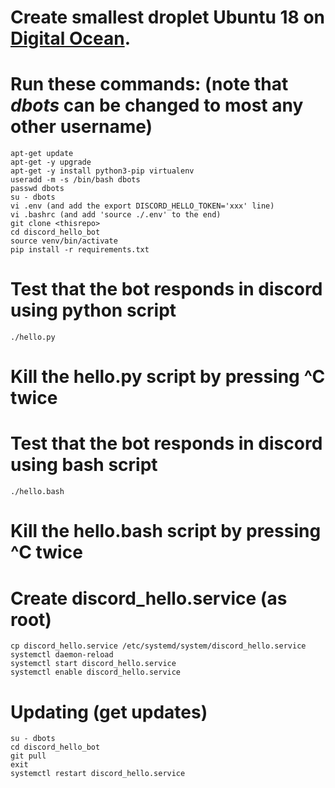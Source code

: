 # Create smallest droplet Ubuntu 18 on [Digital Ocean](https://www.digitalocean.com/).

# Run these commands: (note that *dbots* can be changed to most any other username)

    apt-get update 
    apt-get -y upgrade
    apt-get -y install python3-pip virtualenv
    useradd -m -s /bin/bash dbots
    passwd dbots
    su - dbots
    vi .env (and add the export DISCORD_HELLO_TOKEN='xxx' line)
    vi .bashrc (and add 'source ./.env' to the end)
    git clone <thisrepo>
    cd discord_hello_bot
    source venv/bin/activate
    pip install -r requirements.txt
   
# Test that the bot responds in discord using python script

    ./hello.py

# Kill the hello.py script by pressing ^C twice

# Test that the bot responds in discord using bash script

    ./hello.bash

# Kill the hello.bash script by pressing ^C twice

# Create discord_hello.service (as root)

    cp discord_hello.service /etc/systemd/system/discord_hello.service
    systemctl daemon-reload
    systemctl start discord_hello.service
    systemctl enable discord_hello.service

# Updating (get updates)
    su - dbots
    cd discord_hello_bot
    git pull
    exit
    systemctl restart discord_hello.service
